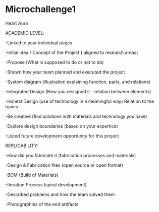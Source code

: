 # Microchallenge1
Heart Aura


ACADEMIC LEVEL:

-Linked to your individual pages

-Initial idea / Concept of the Project ( aligned to research areas)

-Propose (What is supposed to do or not to do)

-Shown how your team planned and executed the project

-System diagram (illustration explaining function, parts, and relations)

-Integrated Design (How you designed it - relation between elements)

-Honest Design (use of technology in a meaningful way) Relation to the topics

-Be creative (find solutions with materials and technology you have)

-Explore design boundaries (based on your expertice)

-Listed future development opportunity for this project



REPLICABILITY:

-How did you fabricate it (fabrication processes and materials)

-Design & Fabrication files (open source or open format)

-BOM (Build of Materials)

-Iteration Process (spiral development)

-Described problems and how the team solved them

-Photographies of the end artifacts
